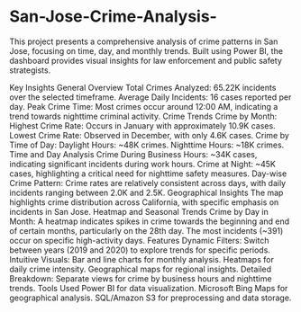 # San-Jose-Crime-Analysis-

This project presents a comprehensive analysis of crime patterns in San Jose, focusing on time, day, and monthly trends. Built using Power BI, the dashboard provides visual insights for law enforcement and public safety strategists.

Key Insights
General Overview
Total Crimes Analyzed: 65.22K incidents over the selected timeframe.
Average Daily Incidents: 16 cases reported per day.
Peak Crime Time: Most crimes occur around 12:00 AM, indicating a trend towards nighttime criminal activity.
Crime Trends
Crime by Month:
Highest Crime Rate: Occurs in January with approximately 10.9K cases.
Lowest Crime Rate: Observed in December, with only 4.6K cases.
Crime by Time of Day:
Daylight Hours: ~48K crimes.
Nighttime Hours: ~18K crimes.
Time and Day Analysis
Crime During Business Hours: ~34K cases, indicating significant incidents during work hours.
Crime at Night: ~45K cases, highlighting a critical need for nighttime safety measures.
Day-wise Crime Pattern:
Crime rates are relatively consistent across days, with daily incidents ranging between 2.0K and 2.5K.
Geographical Insights
The map highlights crime distribution across California, with specific emphasis on incidents in San Jose.
Heatmap and Seasonal Trends
Crime by Day in Month:
A heatmap indicates spikes in crime towards the beginning and end of certain months, particularly on the 28th day.
The most incidents (~391) occur on specific high-activity days.
Features
Dynamic Filters: Switch between years (2019 and 2020) to explore trends for specific periods.
Intuitive Visuals:
Bar and line charts for monthly analysis.
Heatmaps for daily crime intensity.
Geographical maps for regional insights.
Detailed Breakdown: Separate views for crime by business hours and nighttime trends.
Tools Used
Power BI for data visualization.
Microsoft Bing Maps for geographical analysis.
SQL/Amazon S3 for preprocessing and data storage.
